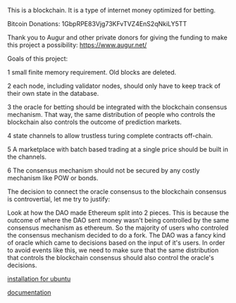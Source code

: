
This is a blockchain. It is a type of internet money optimized for betting.

Bitcoin Donations: 1GbpRPE83Vjg73KFvTVZ4EnS2qNkiLY5TT

Thank you to Augur and other private donors for giving the funding to make this project a possibility: https://www.augur.net/


Goals of this project:

1 small finite memory requirement. Old blocks are deleted.

2 each node, including validator nodes, should only have to keep track of their own state in the database.

3 the oracle for betting should be integrated with the blockchain consensus mechanism. That way, the same distribution of people who controls the blockchain also controls the outcome of prediction markets.

4 state channels to allow trustless turing complete contracts off-chain.

5 A marketplace with batch based trading at a single price should be built in the channels.

6 The consensus mechanism should not be secured by any costly mechanism like POW or bonds.

The decision to connect the oracle consensus to the blockchain consensus is controvertial, let me try to justify:

Look at how the DAO made Ethereum split into 2 pieces.
This is because the outcome of where the DAO sent money wasn't being controlled by the same consensus mechanism as ethereum.
So the majority of users who controled the consensus mechanism decided to do a fork.
The DAO was a fancy kind of oracle which came to decisions based on the input of it's users.
In order to avoid events like this, we need to make sure that the same distribution that controls the blockchain consensus should also control the oracle's decisions.

[installation for ubuntu](docs/compile.md)

[documentation](docs/README.md)